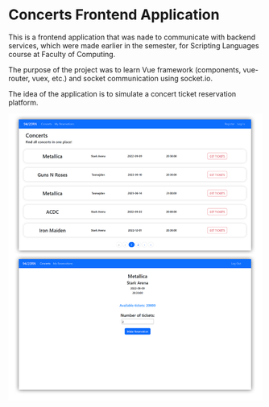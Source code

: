 # Concerts Frontend Application

This is a frontend application that was nade to communicate with backend services, which were made earlier in the semester, for Scripting Languages course at Faculty of Computing.

The purpose of the project was to learn Vue framework (components, vue-router, vuex, etc.) and socket communication using socket.io.

The idea of the application is to simulate a concert ticket reservation platform.

![App Example](screenshots/screenshot.png?raw=true "Title")

